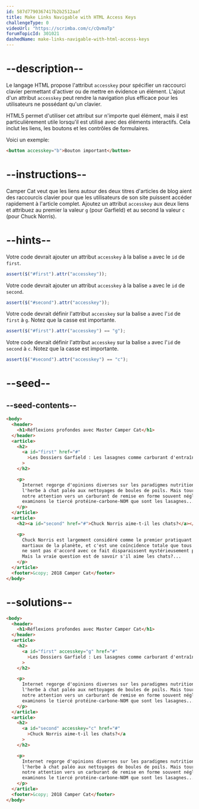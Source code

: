 ```yaml
---
id: 587d7790367417b2b2512aaf
title: Make Links Navigable with HTML Access Keys
challengeType: 0
videoUrl: "https://scrimba.com/c/cQvmaTp"
forumTopicId: 301021
dashedName: make-links-navigable-with-html-access-keys
---
```


# --description--

Le langage HTML propose l'attribut `accesskey` pour spécifier un raccourci clavier permettant d'activer ou de mettre en évidence un élément. L'ajout d'un attribut `accesskey` peut rendre la navigation plus efficace pour les utilisateurs ne possédant qu'un clavier.

HTML5 permet d'utiliser cet attribut sur n'importe quel élément, mais il est particulièrement utile lorsqu'il est utilisé avec des éléments interactifs. Cela inclut les liens, les boutons et les contrôles de formulaires.

Voici un exemple:

```html
<button accesskey="b">Bouton important</button>
```

# --instructions--

Camper Cat veut que les liens autour des deux titres d'articles de blog aient des raccourcis clavier pour que les utilisateurs de son site puissent accéder rapidement à l'article complet. Ajoutez un attribut `accesskey` aux deux liens et attribuez au premier la valeur `g` (pour Garfield) et au second la valeur `c` (pour Chuck Norris).

# --hints--

Votre code devrait ajouter un attribut `accesskey` à la balise `a` avec le `id` de `first`.

```js
assert($("#first").attr("accesskey"));
```

Votre code devrait ajouter un attribut `accesskey` à la balise `a` avec le `id` de `second`.

```js
assert($("#second").attr("accesskey"));
```

Votre code devrait définir l'attribut `accesskey` sur la balise `a` avec l'`id` de `first` à `g`. Notez que la casse est importante.

```js
assert($("#first").attr("accesskey") == "g");
```

Votre code devrait définir l'attribut `accesskey` sur la balise `a` avec l'`id` de `second` à `c`. Notez que la casse est importante.

```js
assert($("#second").attr("accesskey") == "c");
```

# --seed--

## --seed-contents--

```html
<body>
  <header>
    <h1>Réflexions profondes avec Master Camper Cat</h1>
  </header>
  <article>
    <h2>
      <a id="first" href="#"
        >Les Dossiers Garfield : Les lasagnes comme carburant d'entraînement?</a
      >
    </h2>

    <p>
      Internet regorge d'opinions diverses sur les paradigmes nutritionnels, de
      l'herbe à chat paléo aux nettoyages de boules de poils. Mais tournons
      notre attention vers un carburant de remise en forme souvent négligé, et
      examinons le tiercé protéine-carbone-NOM que sont les lasagnes...
    </p>
  </article>
  <article>
    <h2><a id="second" href="#">Chuck Norris aime-t-il les chats?</a></h2>

    <p>
      Chuck Norris est largement considéré comme le premier pratiquant d'arts
      martiaux de la planète, et c'est une coïncidence totale que tous ceux qui
      ne sont pas d'accord avec ce fait disparaissent mystérieusement peu après.
      Mais la vraie question est de savoir s'il aime les chats?...
    </p>
  </article>
  <footer>&copy; 2018 Camper Cat</footer>
</body>
```

# --solutions--

```html
<body>
  <header>
    <h1>Réflexions profondes avec Master Camper Cat</h1>
  </header>
  <article>
    <h2>
      <a id="first" accesskey="g" href="#"
        >Les Dossiers Garfield : Les lasagnes comme carburant d'entraînement?</a
      >
    </h2>

    <p>
      Internet regorge d'opinions diverses sur les paradigmes nutritionnels, de
      l'herbe à chat paléo aux nettoyages de boules de poils. Mais tournons
      notre attention vers un carburant de remise en forme souvent négligé, et
      examinons le tiercé protéine-carbone-NOM que sont les lasagnes...
    </p>
  </article>
  <article>
    <h2>
      <a id="second" accesskey="c" href="#"
        >Chuck Norris aime-t-il les chats?</a
      >
    </h2>

    <p>
      Internet regorge d'opinions diverses sur les paradigmes nutritionnels, de
      l'herbe à chat paléo aux nettoyages de boules de poils. Mais tournons
      notre attention vers un carburant de remise en forme souvent négligé, et
      examinons le tiercé protéine-carbone-NOM que sont les lasagnes...
    </p>
  </article>
  <footer>&copy; 2018 Camper Cat</footer>
</body>
```

